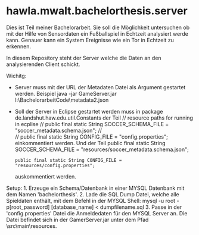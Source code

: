 # hawla.mwalt.bachelorthesis.server

Dies ist Teil meiner Bachelorarbeit. Sie soll die Möglichkeit untersuchen ob mit der Hilfe von Sensordaten 
ein Fußballspiel in Echtzeit analysiert werde kann. Genauer kann ein System Ereignisse wie ein Tor in Echtzeit zu erkennen.

In diesem Repository steht der Server welche die Daten an den analysierenden Client schickt.

Wichitg:
  - Server muss mit der URL der Metadaten Datei als Argument gestartet werden.
  Beispiel java -jar GameServer.jar I:\BachelorarbeitCode\metadata2.json
  - Soll der Server in Eclipse gestartet werden muss in package de.landshut.haw.edu.util.Constants der Teil
    //  resource paths for running in ecplise
    //	public final static String SOCCER_SCHEMA_FILE = "soccer_metadata.schema.json";
    //	
    //	public final static String CONFIG_FILE = "config.properties";
    einkommentiert werden. Und der Teil
    	public final static String SOCCER_SCHEMA_FILE = "resources/soccer_metadata.schema.json";
	
	    public final static String CONFIG_FILE = "resources/config.properties";
	  auskommentiert werden. 


Setup:
	1. Erzeuge ein Schema/Datenbank in einer MYSQL Datenbank mit dem Namen 'bachelorthesis'.
	2. Lade die SQL Dump Datei, welche alle Spieldaten enthält, mit dem Befehl in der MYSQL Shell:
			mysql -u root -p[root_password] [database_name] < dumpfilename.sql
	3. Passe in der 'config.properties' Datei die Anmeldedaten für den MYSQL Server an.
		Die Datei befindet sich in der GamerServer.jar unter dem Pfad \src\main\resources\.
		